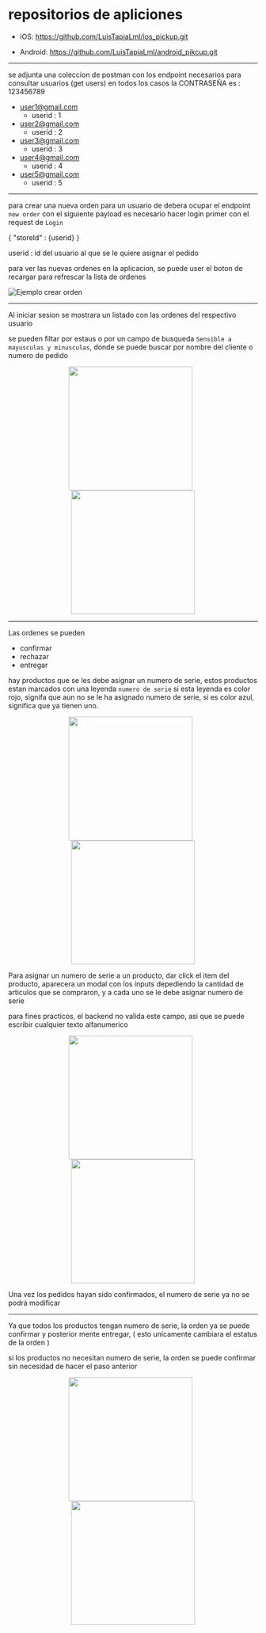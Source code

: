 # repositorios de apliciones

- iOS: https://github.com/LuisTapiaLml/ios_pickup.git

- Android: https://github.com/LuisTapiaLml/android_pikcup.git

---
se adjunta una coleccion de postman con los endpoint necesarios para consultar usuarios (get users)
en todos los casos la CONTRASEÑA es : 123456789

- user1@gmail.com
    - userid : 1
- user2@gmail.com
    - userid : 2
- user3@gmail.com
    - userid : 3
- user4@gmail.com
    - userid : 4
- user5@gmail.com
    - userid : 5



---

para crear una nueva orden para un usuario de debera ocupar el endpoint `new order`
con el siguiente payload
es necesario hacer login primer con el request de `Login`

{
"storeId" : {userid}
}

userid : id del usuario al que se le quiere asignar el pedido

para ver las nuevas ordenes en la aplicacion, se puede user el boton de recargar
para refrescar la lista de ordenes

![Ejemplo crear orden](https://res.cloudinary.com/dslnjpd7t/image/upload/v1751857130/pikcup/create_order.png)

---

Al iniciar sesion se mostrara un listado con las ordenes del respectivo usuario

se pueden filtar por estaus o por un campo de busqueda `Sensible a mayusculas y minusculas`, donde se puede buscar por nombre del cliente o numero de pedido

<p align="center">
  <img src="https://res.cloudinary.com/dslnjpd7t/image/upload/v1751857938/pikcup/Captura_de_pantalla_2025-07-06_a_la_s_9.11.58_p.m._ypqh0b.png" width="250" style="margin-right: 10px;" />
  <img src="https://res.cloudinary.com/dslnjpd7t/image/upload/v1751857892/pikcup/orders%20android.png" width="250" />
</p>

---


Las ordenes se pueden

- confirmar
- rechazar
- entregar


hay productos que se les debe asignar un numero de serie,
estos productos estan marcados con una leyenda `numero de serie`
si esta leyenda es color rojo, signifa que aun no se le ha asignado numero de serie, si es color azul, significa que ya tienen uno.

<p align="center">
  <img src="https://res.cloudinary.com/dslnjpd7t/image/upload/v1751857314/pikcup/num_serie_ios.png" width="250" style="margin-right: 10px;" />
  <img src="https://res.cloudinary.com/dslnjpd7t/image/upload/v1751857386/pikcup/num_serie_android.png" width="250" />
</p>



Para asignar un numero de serie a un producto, dar click el item del producto, aparecera un modal con los inputs depediendo la cantidad de articulos que se compraron, y a cada uno se le debe asignar numero de serie

para fines practicos, el backend no valida este campo, asi que se puede escribir cualquier texto alfanumerico


<p align="center">
  <img src="https://res.cloudinary.com/dslnjpd7t/image/upload/v1751857597/pikcup/add%20num%20serie%20ios.png" width="250" style="margin-right: 10px;" />
  <img src="https://res.cloudinary.com/dslnjpd7t/image/upload/v1751857697/pikcup/add%20num%20serie%20android.png" width="250" />
</p>

Una vez los pedidos hayan sido confirmados, el numero de serie ya no se podrá modificar

---

Ya que  todos los productos tengan numero de serie, la orden ya se puede confirmar y posterior mente entregar, ( esto unicamente cambiara el estatus de la orden )

si los productos no necesitan numero de serie, la orden se puede confirmar sin necesidad de hacer el paso anterior

<p align="center">
  <img src="https://res.cloudinary.com/dslnjpd7t/image/upload/v1751858424/pikcup/Captura_de_pantalla_2025-07-06_a_la_s_9.19.35_p.m._yoxtj3.png" width="250" style="margin-right: 10px;" />
  <img src="https://res.cloudinary.com/dslnjpd7t/image/upload/v1751858354/pikcup/Captura_de_pantalla_2025-07-06_a_la_s_9.16.35_p.m._nh61fm.png" width="250" />
</p>